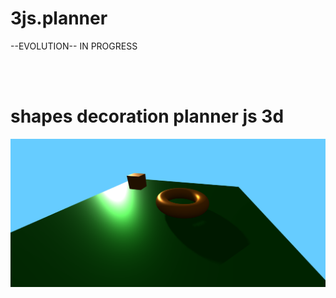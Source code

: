 # 3js.planner
<p>--EVOLUTION-- IN PROGRESS</p> <br/><br/>
<h1>shapes decoration planner js 3d</h1>
<img src = "https://raw.githubusercontent.com/milson-assem/3js.planner/master/2020-04-01_211255.png"/>
